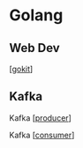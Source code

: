 # Golang

## Web Dev

[[gokit]]

## Kafka

Kafka [[producer]]

Kafka [[consumer]]

[//begin]: # "Autogenerated link references for markdown compatibility"
[gokit]: gokit "Gokit"
[producer]: producer "Producer"
[consumer]: consumer "Consumer"
[//end]: # "Autogenerated link references"
